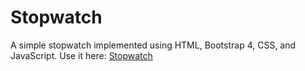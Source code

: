 # Stopwatch
A simple stopwatch implemented using HTML, Bootstrap 4, CSS, and JavaScript.
Use it here: [Stopwatch](https://stopwatch-3p34g8x1a4kjy6paex.web.codequotient.com)
